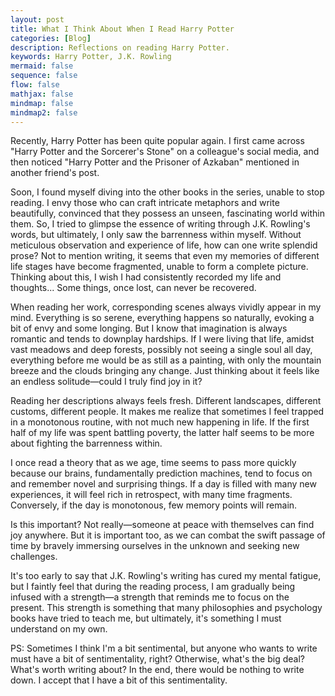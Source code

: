 ```yaml
---
layout: post
title: What I Think About When I Read Harry Potter
categories: [Blog]
description: Reflections on reading Harry Potter.
keywords: Harry Potter, J.K. Rowling
mermaid: false
sequence: false
flow: false
mathjax: false
mindmap: false
mindmap2: false
---
```


Recently, Harry Potter has been quite popular again. I first came across "Harry Potter and the Sorcerer's Stone" on a colleague's social media, and then noticed "Harry Potter and the Prisoner of Azkaban" mentioned in another friend's post.

Soon, I found myself diving into the other books in the series, unable to stop reading. I envy those who can craft intricate metaphors and write beautifully, convinced that they possess an unseen, fascinating world within them. So, I tried to glimpse the essence of writing through J.K. Rowling's words, but ultimately, I only saw the barrenness within myself. Without meticulous observation and experience of life, how can one write splendid prose? Not to mention writing, it seems that even my memories of different life stages have become fragmented, unable to form a complete picture. Thinking about this, I wish I had consistently recorded my life and thoughts... Some things, once lost, can never be recovered.

When reading her work, corresponding scenes always vividly appear in my mind. Everything is so serene, everything happens so naturally, evoking a bit of envy and some longing. But I know that imagination is always romantic and tends to downplay hardships. If I were living that life, amidst vast meadows and deep forests, possibly not seeing a single soul all day, everything before me would be as still as a painting, with only the mountain breeze and the clouds bringing any change. Just thinking about it feels like an endless solitude—could I truly find joy in it?

Reading her descriptions always feels fresh. Different landscapes, different customs, different people. It makes me realize that sometimes I feel trapped in a monotonous routine, with not much new happening in life. If the first half of my life was spent battling poverty, the latter half seems to be more about fighting the barrenness within.

I once read a theory that as we age, time seems to pass more quickly because our brains, fundamentally prediction machines, tend to focus on and remember novel and surprising things. If a day is filled with many new experiences, it will feel rich in retrospect, with many time fragments. Conversely, if the day is monotonous, few memory points will remain.

Is this important? Not really—someone at peace with themselves can find joy anywhere. But it is important too, as we can combat the swift passage of time by bravely immersing ourselves in the unknown and seeking new challenges.

It's too early to say that J.K. Rowling's writing has cured my mental fatigue, but I faintly feel that during the reading process, I am gradually being infused with a strength—a strength that reminds me to focus on the present. This strength is something that many philosophies and psychology books have tried to teach me, but ultimately, it's something I must understand on my own.

PS: Sometimes I think I'm a bit sentimental, but anyone who wants to write must have a bit of sentimentality, right? Otherwise, what's the big deal? What's worth writing about? In the end, there would be nothing to write down. I accept that I have a bit of this sentimentality.

